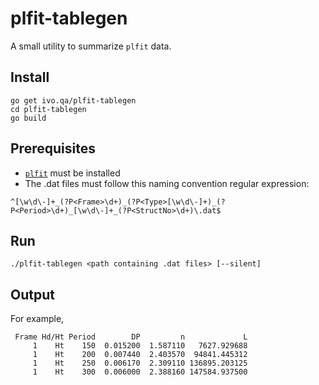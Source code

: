 # plfit-tablegen

A small utility to summarize `plfit` data.

## Install

```
go get ivo.qa/plfit-tablegen
cd plfit-tablegen
go build
```

## Prerequisites
 - [`plfit`](https://pypi.org/project/plfit/) must be installed
 - The .dat files must follow this naming convention regular expression:
 
 ```
 ^[\w\d\-]+_(?P<Frame>\d+)_(?P<Type>[\w\d\-]+)_(?P<Period>\d+)_[\w\d\-]+_(?P<StructNo>\d+)\.dat$
 ```


## Run

```
./plfit-tablegen <path containing .dat files> [--silent]
```

## Output

For example,

```
 Frame Hd/Ht Period        DP         n             L
     1    Ht    150  0.015200  1.587110   7627.929688
     1    Ht    200  0.007440  2.403570  94841.445312
     1    Ht    250  0.006170  2.309110 136895.203125
     1    Ht    300  0.006000  2.388160 147584.937500
```
